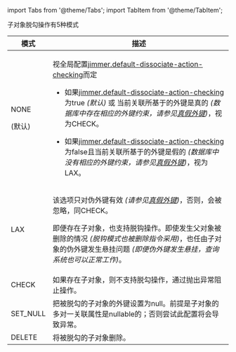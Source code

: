 import Tabs from '@theme/Tabs';
import TabItem from '@theme/TabItem';

子对象脱勾操作有5种模式

<table>
<thead>
<tr>
<th>模式</th>
<th>描述</th>
</tr>
</thead>
<tbody>
<tr>
<td>

NONE

(默认)

</td>
<td>

视全局配置[jimmer.default-dissociate-action-checking](/docs/configuration/dissociate-action-checking)而定

-   如果[jimmer.default-dissociate-action-checking](/docs/configuration/dissociate-action-checking)为true *(默认)* 或 当前关联所基于的外键是真的 *(数据库中存在相应的外键约束，请参见[真假外键](/docs/mapping/base/foreignkey))*，视为CHECK。

-   如果[jimmer.default-dissociate-action-checking](/docs/configuration/dissociate-action-checking)为false且当前关联所基于的外键是假的 *(数据库中没有相应的外键约束，请参见[真假外键](/docs/mapping/base/foreignkey))*，视为LAX。

</td>
</tr>
<tr>
<td>LAX</td>
<td>

该选项只对伪外键有效 *(请参见[真假外键](/docs/mapping/base/foreignkey))*，否则，会被忽略，同CHECK。

即便存在子对象，也支持脱钩操作。即使发生父对象被删除的情况 *(脱钩模式也被删除指令采用)*，也任由子对象的伪外键发生悬挂问题 *(即便伪外键发生悬挂，查询系统也可以正常工作)*。

</td>
</tr>
<tr>
<td>CHECK</td>
<td>如果存在子对象，则不支持脱勾操作，通过抛出异常阻止操作。</td>
</tr>
<tr>
<td>SET_NULL</td>
<td>把被脱勾的子对象的外键设置为null。前提是子对象的多对一关联属性是nullable的；否则尝试此配置将会导致异常。</td>
</tr>
<tr>
<td>DELETE</td>
<td>将被脱勾的子对象删除。</td>
</tr>
</tbody>
</table>
